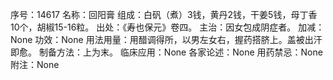 序号：14617
名称：回阳膏
组成：白矾（煮）3钱，黄丹2钱，干姜5钱，母丁香10个，胡椒15-16粒。
出处：《寿也保元》卷四。
主治：因女包成阴症者。
加减：None
功效：None
用法用量：用醋调得所，以男左女右，握药搭脐上。盖被出汗即愈。
制备方法：上为末。
临床应用：None
各家论述：None
用药禁忌：None
附注：None
